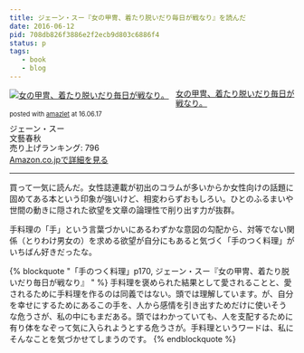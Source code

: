```yaml
---
title: ジェーン・スー『女の甲冑、着たり脱いだり毎日が戦なり』を読んだ
date: 2016-06-12
pid: 708db826f3886e2f2ecb9d803c6886f4
status: p
tags:
   - book
   - blog
---
```


<div class="amazlet-box" style="margin-bottom:0px;"><div class="amazlet-image" style="float:left;margin:0px 12px 1px 0px;"><a href="http://www.amazon.co.jp/exec/obidos/ASIN/4163904611/dotimpact-22/ref=nosim/" name="amazletlink" target="_blank"><img src="http://ecx.images-amazon.com/images/I/51vV02tFc%2BL._SL160_.jpg" alt="女の甲冑、着たり脱いだり毎日が戦なり。" style="border: none;" /></a></div><div class="amazlet-info" style="line-height:120%; margin-bottom: 10px"><div class="amazlet-name" style="margin-bottom:10px;line-height:120%"><a href="http://www.amazon.co.jp/exec/obidos/ASIN/4163904611/dotimpact-22/ref=nosim/" name="amazletlink" target="_blank">女の甲冑、着たり脱いだり毎日が戦なり。</a><div class="amazlet-powered-date" style="font-size:80%;margin-top:5px;line-height:120%">posted with <a href="http://www.amazlet.com/" title="amazlet" target="_blank">amazlet</a> at 16.06.17</div></div><div class="amazlet-detail">ジェーン・スー <br />文藝春秋 <br />売り上げランキング: 796<br /></div><div class="amazlet-sub-info" style="float: left;"><div class="amazlet-link" style="margin-top: 5px"><a href="http://www.amazon.co.jp/exec/obidos/ASIN/4163904611/dotimpact-22/ref=nosim/" name="amazletlink" target="_blank">Amazon.co.jpで詳細を見る</a></div></div></div><div class="amazlet-footer" style="clear: left"></div></div>

---- 

買って一気に読んだ。女性誌連載が初出のコラムが多いからか女性向けの話題に固めてある本という印象が強いけど、相変わらずおもしろい。ひとのふるまいや世間の動きに隠された欲望を文章の論理性で削り出す力が抜群。

手料理の「手」という言葉づかいにあるわずかな意図の勾配から、対等でない関係（とりわけ男女の）を求める欲望が自分にもあると気づく「手のつく料理」がいちばん好きだったな。

{% blockquote "「手のつく料理」p170, ジェーン・スー『女の甲冑、着たり脱いだり毎日が戦なり』 " %}
手料理を褒められた結果として愛されることと、愛されるために手料理を作るのは同義ではない。頭では理解しています。が、自分を幸せにするためにあるこの手を、人から感情を引き出すためだけに使いそうな危うさが、私の中にもまだある。頭ではわかっていても、人を支配するために有り体をなぞって気に入られようとする危うさが。手料理というワードは、私にそんなことを気づかせてしまうのです。
{% endblockquote %}
